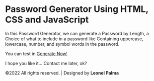 
<h1>Password Generator Using HTML, CSS and JavaScript</h1>

<p>In this Password Generator, we can generate a Password by Length, a Choice of what to include 
in a password like Containing uppercase, lowercase, number, and symbol words in the password.</p>

You can test in
<a href="https://leonelpalma.github.io/password_generator/" target="_blank">Generate Now!</a>

I hope you like it... Contact me later, ok?

©2022 All rights reserved. | Designed by <b>Leonel Palma</b>
